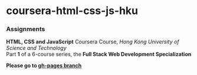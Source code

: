 # coursera-html-css-js-hku
<h3>Assignments</h3>
<div>
  <p><strong>HTML, CSS and JavaScript</strong> Coursera Course, <I>Hong Kong University of Science and Technology</I><br>
  Part <strong>1</strong> of a 6-course series, the <strong>Full Stack Web Development Specialization</strong></p>
</div>

<div>
  <p><strong>Please go to <a href="https://github.com/VeraVasileva/coursera-html-css-js-hku/tree/gh-pages">gh-pages branch</a></strong></p>
</div>
